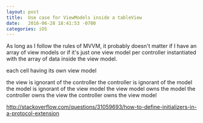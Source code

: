 ```yaml
---
layout: post
title:  Use case for ViewModels inside a tableView
date:   2016-06-28 18:41:53 -0700
categories: iOS
---
```


As long as I follow the rules of MVVM, it probably doesn't matter if I have an array
of view models or if it's just one view model per controller instantiated with the array
of data inside the view model.

each cell having its own view model

the view is ignorant of the controller
the controller is ignorant of the model
the model is ignorant of the view model
the view model owns the model
the controller owns the view
the controller owns the view model

http://stackoverflow.com/questions/31059693/how-to-define-initializers-in-a-protocol-extension